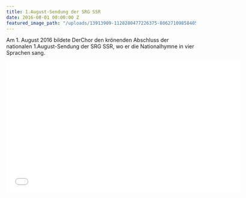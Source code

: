 ```yaml
---
title: 1.August-Sendung der SRG SSR
date: 2016-08-01 00:00:00 Z
featured_image_path: "/uploads/13913909-1128280477226375-8062710985840523808-o.jpg"
---
```


Am 1. August 2016 bildete DerChor den krönenden Abschluss der nationalen 1.August-Sendung der SRG SSR, wo er die Nationalhymne in vier Sprachen sang.

<iframe src='//tp.srgssr.ch/p/srf/embed?urn=urn:srf:video:6d4c98ea-2ed0-4986-96bb-5c2b7a987f56&start=5243' allowfullscreen width='624' height='351' frameborder='0' name='1. August 2016 – Nationalfeier aus Bern'></iframe>